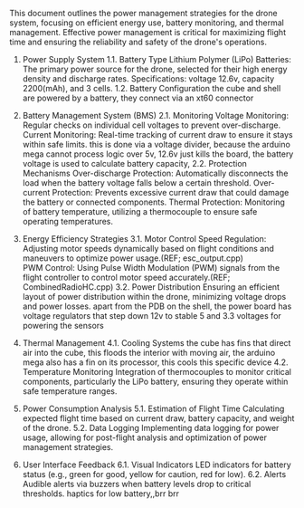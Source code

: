 This document outlines the power management strategies for the drone system, focusing on efficient energy use, battery monitoring, and thermal management. Effective power management is critical for maximizing flight time and ensuring the reliability and safety of the drone's operations.

1. Power Supply System
  1.1. Battery Type
Lithium Polymer (LiPo) Batteries: The primary power source for the drone, selected for their high energy density and discharge rates.
Specifications: voltage 12.6v, capacity 2200(mAh), and 3 cells.
  1.2. Battery Configuration
the cube and shell are powered by a battery, they connect via an xt60 connector

2. Battery Management System (BMS)
  2.1. Monitoring
Voltage Monitoring: Regular checks on individual cell voltages to prevent over-discharge.
Current Monitoring: Real-time tracking of current draw to ensure it stays within safe limits.
this is done via a voltage divider, because the arduino mega cannot process logic over 5v, 12.6v just kills the board, the battery voltage is used to calculate battery capacity, 
  2.2. Protection Mechanisms
Over-discharge Protection: Automatically disconnects the load when the battery voltage falls below a certain threshold.
Over-current Protection: Prevents excessive current draw that could damage the battery or connected components.
Thermal Protection: Monitoring of battery temperature, utilizing a thermocouple to ensure safe operating temperatures.

3. Energy Efficiency Strategies
  3.1. Motor Control
Speed Regulation: Adjusting motor speeds dynamically based on flight conditions and maneuvers to optimize power usage.(REF; esc_output.cpp)  
PWM Control: Using Pulse Width Modulation (PWM) signals from the flight controller to control motor speed accurately.(REF; CombinedRadioHC.cpp)
  3.2. Power Distribution
Ensuring an efficient layout of power distribution within the drone, minimizing voltage drops and power losses.  apart from the PDB on the shell, the power board has voltage regulators that step down 12v to stable 5 and 3.3 voltages for powering the sensors

4. Thermal Management
  4.1. Cooling Systems
the cube has fins that direct air into the cube, this floods the interior with moving air, the arduino mega also has a fin on its processor, this cools this specific device
  4.2. Temperature Monitoring
Integration of thermocouples to monitor critical components, particularly the LiPo battery, ensuring they operate within safe temperature ranges.

5. Power Consumption Analysis
  5.1. Estimation of Flight Time
Calculating expected flight time based on current draw, battery capacity, and weight of the drone.
  5.2. Data Logging
Implementing data logging for power usage, allowing for post-flight analysis and optimization of power management strategies.

6. User Interface Feedback
  6.1. Visual Indicators
LED indicators for battery status (e.g., green for good, yellow for caution, red for low).
  6.2. Alerts
Audible alerts via buzzers when battery levels drop to critical thresholds.
haptics for low battery,,brr brr
